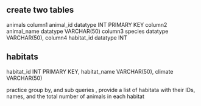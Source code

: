 ## create two tables 
animals column1 animal_id datatype INT PRIMARY KEY
   column2 animal_name datatype VARCHAR(50)
   column3 species datatype VARCHAR(50),
   column4 habitat_id datatype  INT
## habitats 
 habitat_id INT PRIMARY KEY,
    habitat_name VARCHAR(50),
    climate VARCHAR(50)

practice group by, and sub queries , provide a list of habitata with their IDs, names, and the total number of animals in each habitat

    

